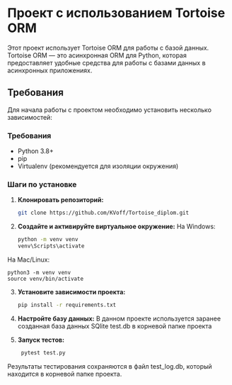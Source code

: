 # Проект с использованием Tortoise ORM

Этот проект использует Tortoise ORM для работы с базой данных.
Tortoise ORM — это асинхронная ORM для Python, которая предоставляет 
удобные средства для работы с базами данных в асинхронных приложениях.

## Требования

Для начала работы с проектом необходимо установить несколько зависимостей:

### Требования

- Python 3.8+
- pip
- Virtualenv (рекомендуется для изоляции окружения)

### Шаги по установке

1. **Клонировать репозиторий:**

   ```bash
   git clone https://github.com/KVoff/Tortoise_diplom.git

2. **Создайте и активируйте виртуальное окружение:**
   На Windows:
    ```bash
   python -m venv venv
   venv\Scripts\activate

На Mac/Linux:

    python3 -m venv venv
    source venv/bin/activate

3. **Установите зависимости проекта:**

    ```bash
   pip install -r requirements.txt

4. **Настройте базу данных:**
В данном проекте используется заранее созданная база данных SQlite
test.db в корневой папке проекта

   
7. **Запуск тестов:**
   ```bash
    pytest test.py

Результаты тестирования сохраняются в файл test_log.db,
который находится в корневой папке проекта.